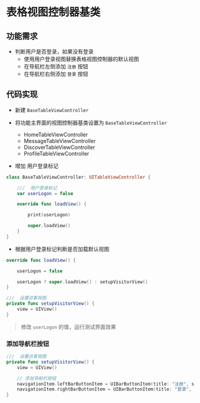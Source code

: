 # 表格视图控制器基类

## 功能需求

* 判断用户是否登录，如果没有登录
    * 使用用户登录视图替换表格视图控制器的默认视图
    * 在导航栏左侧添加 `注册` 按钮
    * 在导航栏右侧添加 `登录` 按钮

## 代码实现

* 新建 `BaseTableViewController`
* 将功能主界面的视图控制器基类设置为 `BaseTableViewController`
    * HomeTableViewController
    * MessageTableViewController
    * DiscoverTableViewController
    * ProfileTableViewController

* 增加 用户登录标记

```swift
class BaseTableViewController: UITableViewController {

    ///  用户登录标记
    var userLogon = false

    override func loadView() {

        print(userLogon)

        super.loadView()
    }
}
```

* 根据用户登录标记判断是否加载默认视图

```swift
override func loadView() {

    userLogon = false

    userLogon ? super.loadView() : setupVisitorView()
}

///  设置访客视图
private func setupVisitorView() {
    view = UIView()
}
```

> 修改 `userLogon` 的值，运行测试界面效果

### 添加导航栏按钮

```swift
///  设置访客视图
private func setupVisitorView() {
    view = UIView()

    // 添加导航栏按钮
    navigationItem.leftBarButtonItem = UIBarButtonItem(title: "注册", style: UIBarButtonItemStyle.Plain, target: nil, action: nil)
    navigationItem.rightBarButtonItem = UIBarButtonItem(title: "登录", style: UIBarButtonItemStyle.Plain, target: nil, action: nil)
}
```
